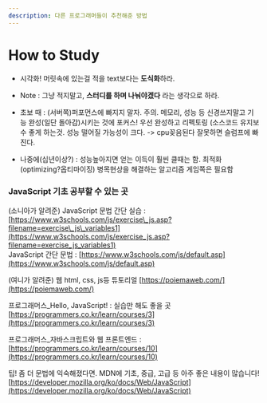 ```yaml
---
description: 다른 프로그래머들이 추천해준 방법
---
```


# How to Study



* 시각화! 머릿속에 있는걸 적을  text보다는 **도식화**하라. 
* Note : 그냥 적지말고, **스터디를 하며 나눠야겠다** 라는 생각으로 하라. 



* 초보 때 : \(서버쪽\)퍼포먼스에 빠지지 말자. 주의. 메모리, 성능 등 신경쓰지말고 기능 완성\(일단 돌아감\)시키는 것에 포커스! 우선 완성하고 리펙토링 \(소스코드 유지보수 좋게 하는것. 성능 떨어질 가능성이 크다. -&gt; cpu꽂음된다 잘못하면 슬럼프에 빠진다.
* 나중에\(십년이상?\) : 성능높아지면 얻는 이득이 훨씬 클때는 함. 최적화\(optimizing?옵티마이징\) 병목현상을 해결하는 알고리즘 게임쪽은 필요함

### JavaScript 기초 공부할 수 있는 곳 

\(소니아가 알려준\) JavaScript 문법 간단 실습 : [https://www.w3schools.com/js/exercise\_js.asp?filename=exercise\_js\_variables1](https://www.w3schools.com/js/exercise_js.asp?filename=exercise_js_variables1)  
JavaScript 간단 문법 : [https://www.w3schools.com/js/default.asp](https://www.w3schools.com/js/default.asp) 

\(여니가 알려준\) 웹 html, css, js등 튜토리얼   [https://poiemaweb.com/](https://poiemaweb.com/)  

프로그래머스\_Hello, JavaScript! : 실습만 해도 좋을 곳 [https://programmers.co.kr/learn/courses/3](https://programmers.co.kr/learn/courses/3) 

프로그래머스\_자바스크립트와 웹 프론트엔드 :  [https://programmers.co.kr/learn/courses/10](https://programmers.co.kr/learn/courses/10)   
  
팁! 좀 더 문법에 익숙해졌다면. MDN에 기초, 중급, 고급 등 아주 좋은 내용이 많습니다!  [https://developer.mozilla.org/ko/docs/Web/JavaScript](https://developer.mozilla.org/ko/docs/Web/JavaScript)

